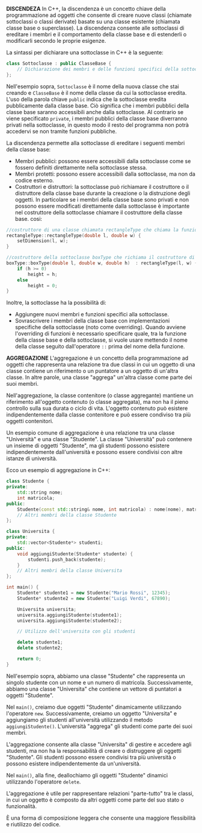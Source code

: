 **DISCENDEZA** 
In C++, la discendenza è un concetto chiave della programmazione ad oggetti che consente di creare nuove classi (chiamate sottoclassi o classi derivate) basate su una classe esistente (chiamata classe base o superclasse). La discendenza consente alle sottoclassi di ereditare i membri e il comportamento della classe base e di estenderli o modificarli secondo le proprie esigenze.

La sintassi per dichiarare una sottoclasse in C++ è la seguente:

```cpp
class Sottoclasse : public ClasseBase {
    // Dichiarazione dei membri e delle funzioni specifici della sottoclasse
};
```

Nell'esempio sopra, `Sottoclasse` è il nome della nuova classe che stai creando e `ClasseBase` è il nome della classe da cui la sottoclasse eredita. L'uso della parola chiave `public` indica che la sottoclasse eredita pubblicamente dalla classe base. Ciò significa che i membri pubblici della classe base saranno accessibili anche dalla sottoclasse. Al contrario se viene specificato `private`, i membri pubblici della classe base diverranno privati nella sottoclasse, in questo modo il resto del programma non potrà accedervi se non tramite funzioni pubbliche. 

La discendenza permette alla sottoclasse di ereditare i seguenti membri della classe base:
- Membri pubblici: possono essere accessibili dalla sottoclasse come se fossero definiti direttamente nella sottoclasse stessa.
- Membri protetti: possono essere accessibili dalla sottoclasse, ma non da codice esterno.
- Costruttori e distruttori: la sottoclasse può richiamare il costruttore o il distruttore della classe base durante la creazione o la distruzione degli oggetti. In particolare se i membri della classe base sono privati e non possono essere modificati direttamente dalla sottoclasse è importante nel costruttore della sottoclasse chiamare il costruttore della classe base. cosi:

```cpp
//costruttore di una classe chiamata rectangleType che chiama la funzione setDimension
rectangleType::rectangleType(double l, double w) {  
	setDimension(l, w);  
}

//costruttore della sottoclasse boxType che richiama il costruttore di rectangleType per settare l e w (membri della classe base) e poi imposta h (membro della sottoclasse)
boxType::boxType(double l, double w, double h)  : rectangleType(l, w) {  
	if (h >= 0)  
		height = h;  
	else  
		height = 0;  
}
```

Inoltre, la sottoclasse ha la possibilità di:
- Aggiungere nuovi membri e funzioni specifici alla sottoclasse.
- Sovrascrivere i membri della classe base con implementazioni specifiche della sottoclasse (noto come overriding). Quando avviene l'overriding di funzioni è necessario specificare quale, tra la funzione della classe base e della sottoclasse, si vuole usare mettendo il nome della classe seguito dall'operatore `::` prima del nome della funzione.

**AGGREGAZIONE** 
L'aggregazione è un concetto della programmazione ad oggetti che rappresenta una relazione tra due classi in cui un oggetto di una classe contiene un riferimento o un puntatore a un oggetto di un'altra classe. In altre parole, una classe "aggrega" un'altra classe come parte dei suoi membri.

Nell'aggregazione, la classe contenitore (o classe aggregante) mantiene un riferimento all'oggetto contenuto (o classe aggregata), ma non ha il pieno controllo sulla sua durata o ciclo di vita. L'oggetto contenuto può esistere indipendentemente dalla classe contenitore e può essere condiviso tra più oggetti contenitori.

Un esempio comune di aggregazione è una relazione tra una classe "Università" e una classe "Studente". La classe "Università" può contenere un insieme di oggetti "Studente", ma gli studenti possono esistere indipendentemente dall'università e possono essere condivisi con altre istanze di università.

Ecco un esempio di aggregazione in C++:

```cpp
class Studente {
private:
    std::string nome;
    int matricola;
public:
    Studente(const std::string& nome, int matricola) : nome(nome), matricola(matricola) {}
    // Altri membri della classe Studente
};

class Universita {
private:
    std::vector<Studente*> studenti;
public:
    void aggiungiStudente(Studente* studente) {
        studenti.push_back(studente);
    }
    // Altri membri della classe Universita
};

int main() {
    Studente* studente1 = new Studente("Mario Rossi", 12345);
    Studente* studente2 = new Studente("Luigi Verdi", 67890);

    Universita universita;
    universita.aggiungiStudente(studente1);
    universita.aggiungiStudente(studente2);

    // Utilizzo dell'universita con gli studenti

    delete studente1;
    delete studente2;

    return 0;
}
```

Nell'esempio sopra, abbiamo una classe "Studente" che rappresenta un singolo studente con un nome e un numero di matricola. Successivamente, abbiamo una classe "Universita" che contiene un vettore di puntatori a oggetti "Studente".

Nel `main()`, creiamo due oggetti "Studente" dinamicamente utilizzando l'operatore `new`. Successivamente, creiamo un oggetto "Universita" e aggiungiamo gli studenti all'università utilizzando il metodo `aggiungiStudente()`. L'università "aggrega" gli studenti come parte dei suoi membri.

L'aggregazione consente alla classe "Universita" di gestire e accedere agli studenti, ma non ha la responsabilità di creare o distruggere gli oggetti "Studente". Gli studenti possono essere condivisi tra più università o possono esistere indipendentemente da un'università.

Nel `main()`, alla fine, deallochiamo gli oggetti "Studente" dinamici utilizzando l'operatore `delete`.

L'aggregazione è utile per rappresentare relazioni "parte-tutto" tra le classi, in cui un oggetto è composto da altri oggetti come parte del suo stato o funzionalità.

 È una forma di composizione leggera che consente una maggiore flessibilità e riutilizzo del codice.